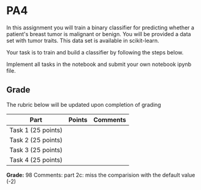 # PA4


In this assignment you will train a binary classifier for predicting whether a patient's breast tumor is malignant or  benign. You will be provided a data set with tumor traits. This data set is available in scikit-learn.

Your task is to train and build a classifier  by following the steps below.

Implement all tasks in the notebook and submit your own notebook ipynb file. 


## Grade 
The rubric below will be updated upon completion of grading 

<table>
  <thead>
    <tr>
      <th>Part</th>
      <th>Points</th>
      <th>Comments</th>
    </tr>
  </thead>
  <tbody>
    <tr>
      <td>Task 1 (25 points)</td>
      <td></td>
      <td></td>
    </tr>
    <tr>
      <td>Task 2  (25 points) </td>
      <td></td>
      <td></td>
    </tr>
    <tr>
      <td>Task 3  (25 points) </td>
      <td></td>
      <td></td>
    </tr>
     <tr>
      <td>Task 4  (25 points) </td>
      <td></td>
      <td></td>
    </tr>
     </tr>
  </tbody>
</table>

**Grade:** 
98 Comments: part 2c: miss the comparision with the default value (-2)
